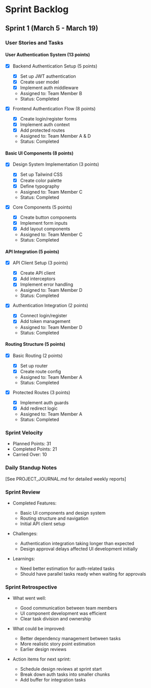 # Sprint Backlog

## Sprint 1 (March 5 - March 19)

### User Stories and Tasks

#### User Authentication System (13 points)
- [x] Backend Authentication Setup (5 points)
  - [x] Set up JWT authentication
  - [x] Create user model
  - [x] Implement auth middleware
  - Assigned to: Team Member B
  - Status: Completed

- [x] Frontend Authentication Flow (8 points)
  - [x] Create login/register forms
  - [x] Implement auth context
  - [x] Add protected routes
  - Assigned to: Team Member A & D
  - Status: Completed

#### Basic UI Components (8 points)
- [x] Design System Implementation (3 points)
  - [x] Set up Tailwind CSS
  - [x] Create color palette
  - [x] Define typography
  - Assigned to: Team Member C
  - Status: Completed

- [x] Core Components (5 points)
  - [x] Create button components
  - [x] Implement form inputs
  - [x] Add layout components
  - Assigned to: Team Member C
  - Status: Completed

#### API Integration (5 points)
- [x] API Client Setup (3 points)
  - [x] Create API client
  - [x] Add interceptors
  - [x] Implement error handling
  - Assigned to: Team Member D
  - Status: Completed

- [x] Authentication Integration (2 points)
  - [x] Connect login/register
  - [x] Add token management
  - Assigned to: Team Member D
  - Status: Completed

#### Routing Structure (5 points)
- [x] Basic Routing (2 points)
  - [x] Set up router
  - [x] Create route config
  - Assigned to: Team Member A
  - Status: Completed

- [x] Protected Routes (3 points)
  - [x] Implement auth guards
  - [x] Add redirect logic
  - Assigned to: Team Member A
  - Status: Completed

### Sprint Velocity
- Planned Points: 31
- Completed Points: 21
- Carried Over: 10

### Daily Standup Notes
[See PROJECT_JOURNAL.md for detailed weekly reports]

### Sprint Review
- Completed Features:
  - Basic UI components and design system
  - Routing structure and navigation
  - Initial API client setup

- Challenges:
  - Authentication integration taking longer than expected
  - Design approval delays affected UI development initially

- Learnings:
  - Need better estimation for auth-related tasks
  - Should have parallel tasks ready when waiting for approvals

### Sprint Retrospective
- What went well:
  - Good communication between team members
  - UI component development was efficient
  - Clear task division and ownership

- What could be improved:
  - Better dependency management between tasks
  - More realistic story point estimation
  - Earlier design reviews

- Action items for next sprint:
  - Schedule design reviews at sprint start
  - Break down auth tasks into smaller chunks
  - Add buffer for integration tasks
